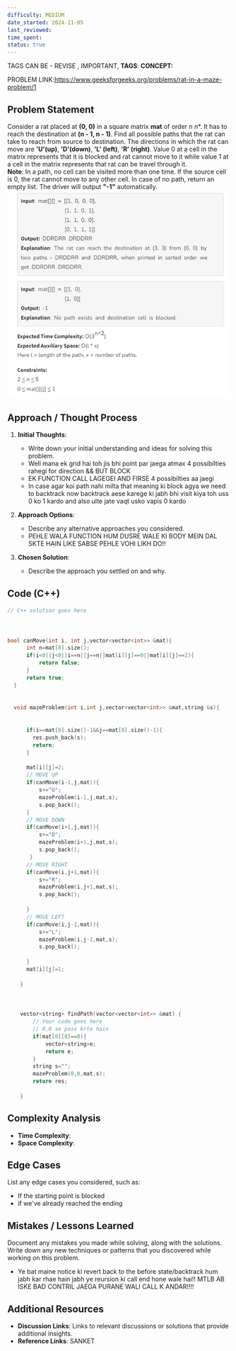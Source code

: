 ```yaml
---
difficulty: MEDIUM
date_started: 2024-11-05
last_reviewed: 
time_spent: 
status: true
---
```

TAGS CAN BE - REVISE , IMPORTANT,
**TAGS**:
**CONCEPT:** [](.md)

PROBLEM LINK:https://www.geeksforgeeks.org/problems/rat-in-a-maze-problem/1

## Problem Statement
Consider a rat placed at **(0, 0)** in a square matrix **mat** of order **n* n**. It has to reach the destination at **(n - 1, n - 1)**. Find all possible paths that the rat can take to reach from source to destination. The directions in which the rat can move are **'U'(up)**, **'D'(down)**, **'L' (left)**, **'R' (right)**. Value 0 at a cell in the matrix represents that it is blocked and rat cannot move to it while value 1 at a cell in the matrix represents that rat can be travel through it.  
**Note**: In a path, no cell can be visited more than one time. If the source cell is 0, the rat cannot move to any other cell. In case of no path, return an empty list. The driver will output **"-1"** automatically.
![RAT IN A MAZE-20241105133155452.webp](../../../../../Images/RAT%20IN%20A%20MAZE-20241105133155452.webp)



## Approach / Thought Process
1. **Initial Thoughts**: 
   - Write down your initial understanding and ideas for solving this problem.
   - Well mana ek grid hai toh jis bhi point par jaega atmax 4 possibilties rahegi for direction && BUT BLOCK 
   - EK FUNCTION CALL LAGEGEI AND FIRSE 4 possibilties aa jaegi
   - In case agar koi path nahi milta that meaning ki block agya we need to backtrack now backtrack aese karege ki jabh bhi visit kiya toh uss 0 ko 1 kardo and also ulte jate vaqt usko vapis 0 kardo
   

2. **Approach Options**:
   - Describe any alternative approaches you considered.
   - PEHLE WALA FUNCTION HUM DUSRE WALE KI BODY MEIN DAL SKTE HAIN LIKE SABSE PEHLE VOHI LIKH DO!!

3. **Chosen Solution**:
   - Describe the approach you settled on and why.

## Code (C++)
```cpp
// C++ solution goes here



bool canMove(int i, int j,vector<vector<int>> &mat){
      int n=mat[0].size();
      if(i<0||j<0||i==n||j==n||mat[i][j]==0||mat[i][j]==2){
          return false;
      }
      return true;
  }
  
  
  void mazeProblem(int i,int j,vector<vector<int>> &mat,string &s){
      
      
      if(i==mat[0].size()-1&&j==mat[0].size()-1){
        res.push_back(s);
        return;
      }
      
      mat[i][j]=2;
      // MOVE UP
      if(canMove(i-1,j,mat)){
          s+="U";
          mazeProblem(i-1,j,mat,s);
          s.pop_back();
      }
      // MOVE DOWN
      if(canMove(i+1,j,mat)){
          s+="D";
          mazeProblem(i+1,j,mat,s);
          s.pop_back();
       }
      // MOVE RIGHT
      if(canMove(i,j+1,mat)){
          s+="R";
          mazeProblem(i,j+1,mat,s);
          s.pop_back();

      }
      // MOVE LEFT
      if(canMove(i,j-1,mat)){
          s+="L";
          mazeProblem(i,j-1,mat,s);
          s.pop_back();

      }
      mat[i][j]=1;
      
    }
  
  
 
    vector<string> findPath(vector<vector<int>> &mat) {
        // Your code goes here
        // 0,0 se pass krte hain
        if(mat[0][0]==0){
            vector<string>e;
            return e;
        }
        string s="";
        mazeProblem(0,0,mat,s);
        return res;
        
    }
```

## Complexity Analysis
- **Time Complexity**: 
- **Space Complexity**: 

## Edge Cases
List any edge cases you considered, such as:

- If the starting point is blocked
- if we've already reached the ending 

## Mistakes / Lessons Learned
Document any mistakes you made while solving, along with the solutions.
Write down any new techniques or patterns that you discovered while working on this problem.
- Ye bat maine notice ki revert back to the before state/backtrack hum jabh kar rhae hain jabh ye reursion ki call end hone wale hai!! MTLB AB ISKE BAD CONTRIL JAEGA PURANE WALI CALL K ANDAR!!!!

## Additional Resources
- **Discussion Links**: Links to relevant discussions or solutions that provide additional insights.
- **Reference Links**: SANKET